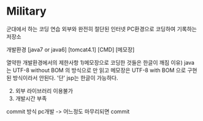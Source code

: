 # Military
군대에서 하는 코딩 연습 
외부와 완전히 절단된 인터넷 PC환경으로 코딩하여 기록하는 저장소

개발환경 
[java7 or java6]
[tomcat4.1]
[CMD]
[메모장]


열약한 개발환경에서의 제한사항
1)메모장으로 코딩한 것들은 한글이 깨짐
   이유) java 는 UTF-8 without BOM 의 방식으로 만 읽고
         메모장은 UTF-8 with BOM 으로 구현된 방식이라서 안된다.
             '단' jsp는 한글이 가능하다. 
             
2) 외부 라이브러리 이용불가
3) 개발시간 부족 

commit 방식 
  pc개발 -> 어느정도 마무리되면 commit

